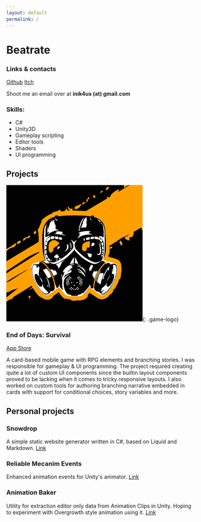 ```yaml
---
layout: default
permalink: /
---
```


# Beatrate

### Links & contacts
[Github](https://github.com/beatrate "Github")
[Itch](https://beatrate.itch.io/ "Itch")

Shoot me an email over at **inik4us (at) gmail.com**

### Skills:
* C#
* Unity3D
* Gameplay scripting
* Editor tools
* Shaders
* UI programming

## Projects
![image](/assets/img/eod-logo.png){: .game-logo}

### End of Days: Survival
[App Store](https://apps.apple.com/us/app/end-of-days-survival/id1478121968)

A card-based mobile game with RPG elements and branching stories.
I was responsible for gameplay & UI programming.
The project required creating quite a lot of custom UI components since the builtin layout components proved to be lacking when it comes to tricky responsive layouts.
I also worked on custom tools for authoring branching narrative embedded in cards with support for conditional choices, story variables and more.

## Personal projects
###  Snowdrop
A simple static website generator written in C#, based on Liquid and Markdown.
[Link](https://github.com/beatrate/Snowdrop "Github")

###  Reliable Mecanim Events
Enhanced animation events for Unity's animator.
[Link](https://github.com/beatrate/ReliableMecanimEvents "Github")

###  Animation Baker
Utility for extraction editor only data from Animation Clips in Unity.
Hoping to experiment with Overgrowth style animation using it.
[Link](https://github.com/beatrate/AnimationBaker "Github")